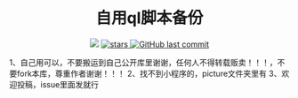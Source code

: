 <div align="center"> 
  <h1 align="center">自用ql脚本备份</h1>
  <img src="https://visitor-badge.glitch.me/badge?page_id=SkyNightovo/js" /></img>
    <a href="https://github.com/SkyNightovo/js/stargazers">
    <img src="https://img.shields.io/github/stars/SkyNightovo/js" alt="stars">
  </a>
  <a href="https://github.com/SkyNightovo/js/commits"><img alt="GitHub last commit" src="https://img.shields.io/github/last-commit/SkyNightovo/js?color=success&logo=github&style=flat-square"/></a>
</div>

1、自己用可以，不要搬运到自己公开库里谢谢，任何人不得转载贩卖！！！，不要fork本库，尊重作者谢谢！！！
2、找不到小程序的，picture文件夹里有
3、欢迎投稿，issue里面发就行
